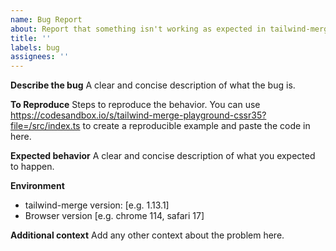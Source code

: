```yaml
---
name: Bug Report
about: Report that something isn't working as expected in tailwind-merge
title: ''
labels: bug
assignees: ''
---
```


**Describe the bug**
A clear and concise description of what the bug is.

**To Reproduce**
Steps to reproduce the behavior.
You can use https://codesandbox.io/s/tailwind-merge-playground-cssr35?file=/src/index.ts to create a reproducible example and paste the code in here.

**Expected behavior**
A clear and concise description of what you expected to happen.

**Environment**

-   tailwind-merge version: [e.g. 1.13.1]
-   Browser version [e.g. chrome 114, safari 17]

**Additional context**
Add any other context about the problem here.
